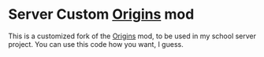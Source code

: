 # Server Custom [Origins](https://www.curseforge.com/minecraft/mc-mods/origins) mod

This is a customized fork of the [Origins](https://www.curseforge.com/minecraft/mc-mods/origins) mod, to be used in my school server project.
You can use this code how you want, I guess.
